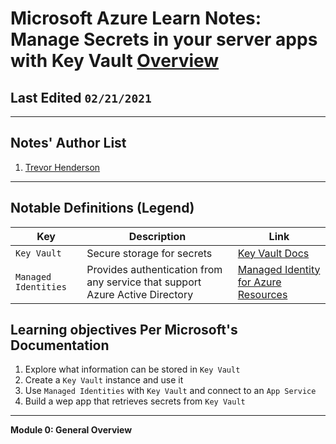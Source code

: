 # Microsoft Azure Learn Notes: Manage Secrets in your server apps with Key Vault [Overview](https://docs.microsoft.com/en-us/learn/modules/manage-secrets-with-azure-key-vault/)  

## Last Edited `02/21/2021`  

---  

## Notes' Author List  

1. [Trevor Henderson](https://github.com/trevor-henderson)  

---  

## Notable Definitions (Legend)  

| Key | Description | Link |  
|-------------|-------------|-------------|  
| `Key Vault` | Secure storage for secrets | [Key Vault Docs](https://docs.microsoft.com/en-us/azure/key-vault/general/)  
| `Managed Identities` | Provides authentication from any service that support Azure Active Directory | [Managed Identity for Azure Resources](https://docs.microsoft.com/en-us/azure/active-directory/managed-identities-azure-resources/overview)  

Learning objectives Per Microsoft's Documentation  
---  
1. Explore what information can be stored in `Key Vault`  
1. Create a `Key Vault` instance and use it  
1. Use `Managed Identities` with `Key Vault` and connect to an `App Service`  
1. Build a wep app that retrieves secrets from `Key Vault`  
---  

**Module 0: General Overview**  
